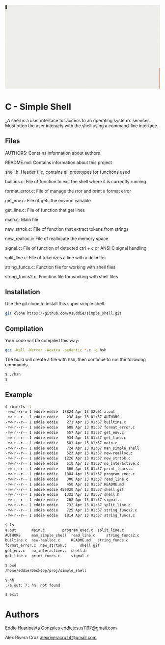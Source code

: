 <p align="center">
<img src="terminal.gif" alt="My logo of Holberton"/>
</p>

# C - Simple Shell
_A shell is a user interface for access to an operating system’s services. Most often the user interacts with the shell using a command-line interface.

## Files
AUTHORS: Contains information about authors

README.md: Contains information about this project

shell.h: Header file, contains all prototypes for funcitons used

builtins.c: File of function to exit the shell where it is currently running

format_error.c: File of manage the rror and print a format error

get_env.c: File of gets the environ variable

get_line.c: File of function that get lines

main.c: Main file

new_strtok.c: File of function that extract tokens from strings

new_realloc.c: File of reallocate the memory space

signal.c: File of function of detected ctrl + c or ANSI C signal handling

split_line.c: File of tokenizes a line with a delimiter

string_funcs.c: Function file for working with shell files

string_funcs2.c: Function file for working with shell files

## Installation
Use the git clone to install this super simple shell.

```bash
git clone https://github.com/01Eddie/simple_shell.git
```
## Compilation
Your code will be compiled this way:
```bash
gcc -Wall -Werror -Wextra -pedantic *.c -o hsh
```
The build will create a file with hsh, then continue to run the following commands.
```bash
$ ./hsh
$
```

## Example
```bash
$ /bin/ls -l
-rwxr-xr-x 1 eddie eddie  18824 Apr 13 02:01 a.out
-rw-r--r-- 1 eddie eddie    238 Apr 13 01:57 AUTHORS
-rw-r--r-- 1 eddie eddie    271 Apr 13 01:57 builtins.c
-rw-r--r-- 1 eddie eddie    688 Apr 13 01:57 format_error.c
-rw-r--r-- 1 eddie eddie    557 Apr 13 01:57 get_env.c
-rw-r--r-- 1 eddie eddie    934 Apr 13 01:57 get_line.c
-rw-r--r-- 1 eddie eddie    581 Apr 13 01:57 main.c
-rw-r--r-- 1 eddie eddie    724 Apr 13 01:57 man_simple_shell
-rw-r--r-- 1 eddie eddie    523 Apr 13 01:57 new-realloc.c
-rw-r--r-- 1 eddie eddie   1226 Apr 13 01:57 new_strtok.c
-rw-r--r-- 1 eddie eddie    510 Apr 13 01:57 no_interactive.c
-rw-r--r-- 1 eddie eddie    666 Apr 13 01:57 print_funcs.c
-rw-r--r-- 1 eddie eddie   1884 Apr 13 01:57 program_exec.c
-rw-r--r-- 1 eddie eddie    300 Apr 13 01:57 read_line.c
-rw-r--r-- 1 eddie eddie    450 Apr 13 01:57 README.md
-rw-r--r-- 1 eddie eddie 459020 Apr 13 01:57 shell.gif
-rw-r--r-- 1 eddie eddie   1333 Apr 13 01:57 shell.h
-rw-r--r-- 1 eddie eddie    268 Apr 13 01:57 signal.c
-rw-r--r-- 1 eddie eddie    732 Apr 13 01:57 split_line.c
-rw-r--r-- 1 eddie eddie    725 Apr 13 01:57 string_funcs2.c
-rw-r--r-- 1 eddie eddie   1814 Apr 13 01:57 string_funcs.c
```
```bash
$ ls
a.out		main.c		  program_exec.c  split_line.c
AUTHORS		man_simple_shell  read_line.c	  string_funcs2.c
builtins.c	new-realloc.c	  README.md	  string_funcs.c
format_error.c	new_strtok.c	  shell.gif
get_env.c	no_interactive.c  shell.h
get_line.c	print_funcs.c	  signal.c
```
```bash
$ pwd
/home/eddie/Desktop/proj/simple_shell
```
```bash
$ hh
./a.out: 7: hh: not found
```
```bash
$ exit
```
# Authors
Eddie Huaripayta Gonzales <eddiejesus1197@gmail.com>

Alex Rivera Cruz <alexriveracruz4@gmail.com>